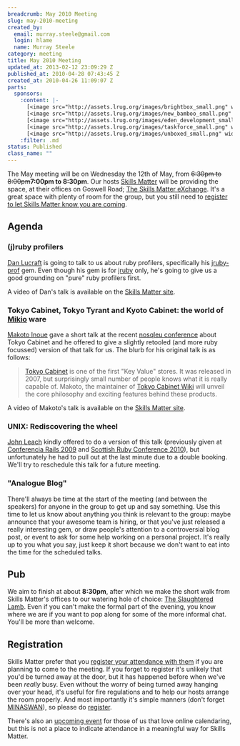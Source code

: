 ```yaml
--- 
breadcrumb: May 2010 Meeting
slug: may-2010-meeting
created_by: 
  email: murray.steele@gmail.com
  login: hlame
  name: Murray Steele
category: meeting
title: May 2010 Meeting
updated_at: 2013-02-12 23:09:29 Z
published_at: 2010-04-28 07:43:45 Z
created_at: 2010-04-26 11:09:07 Z
parts: 
  sponsors: 
    :content: |-
      [<image src="http://assets.lrug.org/images/brightbox_small.png" width="120" height="99" alt="Brightbox" title="Brightbox Logo"/>](http://www.brightbox.co.uk/)
      [<image src="http://assets.lrug.org/images/new_bamboo_small.png" width="120" height="24" alt="New Bamboo" title="New Bamboo Logo"/>](http://newbamboo.co.uk/)
      [<image src="http://assets.lrug.org/images/eden_development_small.png" width="120" height="45" alt="Eden Development" title="Eden Development Logo"/>](http://www.edendevelopment.co.uk/)
      [<image src="http://assets.lrug.org/images/taskforce_small.png" width="120" height="20" alt="Taskforce" title="Taskforce Logo"/>](http://www.taskforce.co.uk/about/)
      [<image src="http://assets.lrug.org/images/unboxed_small.png" width="120" height="58" alt="Unboxed Consulting" title="Unboxed Consulting Logo"/>](http://www.unboxedconsulting.com/)
    :filter: .md
status: Published
class_name: ""
---
```


The May meeting will be on Wednesday the 12th of May, from <strike>6:30pm to 8:00pm</strike><strong>7:00pm to 8:30pm</strong>.  Our hosts [Skills Matter](http://skillsmatter.com/) will be providing the space, at their offices on Goswell Road; [The Skills Matter eXchange](http://skillsmatter.com/location-details/design-architecture/484/96).  It's a great space with plenty of room for the group, but you still need to <a href="#may10registration">register to let Skills Matter know you are coming</a>.

Agenda
------

### (j)ruby profilers

[Dan Lucraft](http://danlucraft.com/) is going to talk to us about ruby profilers, specifically his [jruby-prof](http://github.com/danlucraft/jruby-prof) gem.  Even though his gem is for [jruby](http://jruby.org/) only, he's going to give us a good grounding on "pure" ruby profilers first.

A video of Dan's talk is available on the [Skills Matter site](http://skillsmatter.com/podcast/ajax-ria/daniel-lucraft-ruby-profilers).

### Tokyo Cabinet, Tokyo Tyrant and Kyoto Cabinet: the world of [Mikio](http://1978th.net/) ware

[Makoto Inoue](http://twitter.com/makoto_inoue) gave a short talk at the recent [nosqleu conference](http://nosqleu.com/) about Tokyo Cabinet and he offered to give a slightly retooled (and more ruby focussed) version of that talk for us.  The blurb for his original talk is as follows:

> [Tokyo Cabinet](http://1978th.net/tokyocabinet/) is one of the first "Key Value" 
> stores. It was released in 2007, but surprisingly small number of people knows 
> what it is really capable of. Makoto, the maintainer of 
> [Tokyo Cabinet Wiki](http://tokyocabinetwiki.pbworks.com) will unveil
> the core philosophy and exciting features behind these products.

A video of Makoto's talk is available on the [Skills Matter site](http://skillsmatter.com/podcast/ajax-ria/makoto-inoue-tokyo-cabinet-tokyo-tyrant-kyoto-cabinet-mikio-ware).

### UNIX: Rediscovering the wheel 

[John Leach](http://johnleach.co.uk/) kindly offered to do a version of this talk (previously given at [Conferencia Rails 2009](http://www.conferenciarails.org/) and [Scottish Ruby Conference 2010](http://scottishrubyconference.com/)), but unfortunately he had to pull out at the last minute due to a double booking.  We'll try to reschedule this talk for a future meeting.

### "Analogue Blog"

There'll always be time at the start of the meeting (and between the speakers) for anyone in the group to get up and say something.  Use this time to let us know about anything you think is relevant to the group: maybe announce that your awesome team is hiring, or that you've just released a really interesting gem, or draw people's attention to a controversial blog post, or event to ask for some help working on a personal project.  It's really up to you what you say, just keep it short because we don't want to eat into the time for the scheduled talks.

Pub
---

We aim to finish at about <strong>8:30pm</strong>, after which we make the short walk from Skills Matter's offices to our watering hole of choice: [The Slaughtered Lamb](http://www.theslaughteredlambpub.com/).  Even if you can't make the formal part of the evening, you know where we are if you want to pop along for some of the more informal chat.  You'll be more than welcome.

Registration <a name="may10registration">&nbsp;</a>
---------------------------------------------------

Skills Matter prefer that you [register your attendance with them](http://skillsmatter.com/event/ajax-ria/may-2010-lrug-meeting) if you are planning to come to the meeting.  If you forget to register it's unlikely that you'd be turned away at the door, but it has happened before when we've been *really* busy.  Even without the worry of being turned away hanging over your head, it's useful for fire regulations and to help our hosts arrange the room properly.  And most importantly it's simple manners (don't forget [MINASWAN](http://oreilly.com/ruby/excerpts/ruby-learning-rails/ruby-glossary.html#I_indexterm_d1e32036)), so please do [register](http://skillsmatter.com/event/ajax-ria/may-2010-lrug-meeting).

There's also an [upcoming event](http://upcoming.yahoo.com/event/5750484/) for those of us that love online calendaring, but this is not a place to indicate attendance in a meaningful way for Skills Matter.
